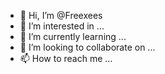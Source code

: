 - 👋 Hi, I’m @Freexees
- 👀 I’m interested in ...
- 🌱 I’m currently learning ...
- 💞️ I’m looking to collaborate on ...
- 📫 How to reach me ...

<!---
Freexees/Freexees is a ✨ special ✨ repository because its `README.md` (this file) appears on your GitHub profile.
You can click the Preview link to take a look at your changes.
--->

